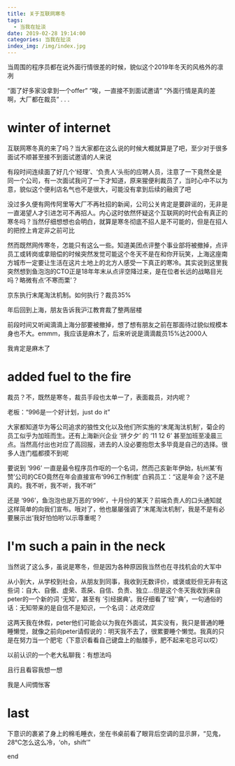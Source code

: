 ```yaml
---
title: 关于互联网寒冬
tags:
  - 当我在扯淡
date: 2019-02-28 19:14:00
categories: 当我在扯淡
index_img: /img/index.jpg
---
```


当周围的程序员都在说外面行情很差的时候，貌似这个2019年冬天的风格外的凛冽
<!-- more -->

“面了好多家没拿到一个offer”
“唉，一直接不到面试邀请”
“外面行情是真的差啊，大厂都在裁员”
.
.
.
# winter of internet

互联网寒冬真的来了吗？当大家都在这么说的时候大概就算是了吧，至少对于很多面试不顺甚至接不到面试邀请的人来说

有段时间连续面了好几个‘经理’、‘负责人’头衔的应聘人员，注意了一下竟然全是同一个公司，有一次面试我问了一下才知道，原来猩便利裁员了，当时心中不以为意，貌似这个便利店名气也不是很大，可能没有拿到后续的融资了吧

没过多久便有网传阿里等大厂不再社招的新闻，公司公关肯定是要辟谣的，无非是一直渴望人才引进怎可不再招人。内心这时依然怀疑这个互联网的时代会有真正的寒冬吗？当然仔细想想也会明白，就算是寒冬彻底不招人是不可能的，但是在招人的把控上肯定非之前可比

然而既然网传寒冬，怎能只有这么一些。知道美团点评整个事业部将被撤掉，点评员工或转岗或拿赔偿的时候突然发觉可能这个冬天不是在和你开玩笑，上海这座南方城市一定要让生活在这片土地上的北方人感受一下真正的寒冷。其实说到这里我突然想到鱼泡泡的CTO正是18年年末从点评空降过来，是在位者长远的战略目光吗？略微有点‘不寒而栗’？

京东执行末尾淘汰机制。如何执行？裁员35%

年后回到上海，朋友告诉我沪江教育裁了整两层楼

前段时间又听闻滴滴上海分部要被撤掉，想了想有朋友之前在那面待过貌似规模本身也不大。emmm，我应该是麻木了，后来听说是滴滴裁员15%达2000人

我肯定是麻木了

# added fuel to the fire

裁员？不，既然是寒冬，裁员手段也太单一了，表面裁员，对内呢？

老板：“996是一个好计划，just do it”

大家都知道华为等公司追求的狼性文化以及他们所实施的‘末尾淘汰机制’，菊企的员工似乎为加班而生。还有上海新兴企业 ‘拼夕夕’ 的 ‘11 12 6’ 甚至加班至凌晨三点。当然高付出也对应了高回报，进去的人没必要抱怨太多毕竟是自己的选择。很多人连门槛都摸不到呢

要说到 ‘996’ 一直是最令程序员作呕的一个名词，然而己亥新年伊始，杭州某‘有赞’公司的CEO竟然在年会直接宣布‘996工作制度’
白鸦员工：“这是年会？这不是真的。我不听，我不听，我不听”

还是 ‘996’，鱼泡泡也是万恶的‘996’，十月份的某天？前端负责人的口头通知就这样简单的向我们宣布。哦对了，他也屡屡强调了‘末尾淘汰机制’，我是不是有必要展示出‘我好怕怕哟’以示尊重呢？

# I'm such a pain in the neck

当然说了这么多，虽说是寒冬，但是因为各种原因我当然也在寻找机会的大军中

从小到大，从学校到社会，从朋友到同事，我收到无数评价，或褒或贬但无非有这些词：自大、自傲、虚荣、乖戾、自信、负责、独立...但是这个冬天我收到来自peter的一个新的词 ‘无知’，甚至有 ‘引经据典’。我仔细看了‘经’‘典’，一句通俗的话：无知带来的是自信不是知识，一个名词：*达克效应*

这两天我在休假，peter他们可能会以为我在外面试，其实没有，我只是普通的睡睡懒觉，就像之前向peter请假说的：明天我不去了，很累要睡个懒觉。我真的只是在努力当一个肥宅（下意识看看自己键盘上的骷髅手，肥不起来宅总可以哎）

以前认识的一个老大私聊我：有想法吗

且行且看容我想一想

我是人间惆怅客

# last

下意识的裹紧了身上的棉毛睡衣，坐在书桌前看了眼背后空调的显示屏，“见鬼，28°C怎么这么冷，‘oh，shift’”

end
